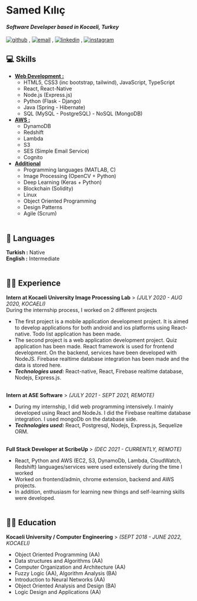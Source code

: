 # Samed Kılıç

#### _Software Developer based in Kocaeli, Turkey_ <br>
[![github](https://user-images.githubusercontent.com/62799218/146371378-7f36421f-7bd3-4d21-a587-7ec34bd6dedb.png)](https://github.com/abdussamedkilic) , 
[![email](https://user-images.githubusercontent.com/62799218/146371147-934b6d97-c846-45fc-aecb-3bf94673978a.png)](mailto:abdussamedkilic24@gmail.com) , 
[![linkedin](https://user-images.githubusercontent.com/62799218/146371310-79e2a929-e980-42a8-9f78-44dd64fa01d1.png)](https://www.linkedin.com/in/abdussamedkilic/) , 
[![instagram](https://user-images.githubusercontent.com/62799218/146371931-bfabf143-27e5-4e0f-b271-664178b58643.png)](https://www.instagram.com/abdussamedklc/)

## 💻 Skills
  * <ins>**Web Development :**</ins>
    - HTML5, CSS3 (inc bootstrap, tailwind), JavaScript, TypeScript
    - React, React-Native
    - Node.js (Express.js)
    - Python (Flask - Django)
    - Java (Spring - Hibernate)
    - SQL (MySQL - PostgreSQL) - NoSQL (MongoDB)
  * <ins>**AWS :**</ins>
    - DynamoDB
    - Redshift
    - Lambda
    - S3
    - SES (Simple Email Service)
    - Cognito
  * <ins>**Additional**</ins>
    - Programming languages (MATLAB, C)
    - Image Processing (OpenCV + Python)
    - Deep Learning (Keras + Python)
    - Blockchain (Solidity)
    - Linux
    - Object Oriented Programming
    - Design Patterns
    - Agile (Scrum)
<br><br>

## 💬 Languages

**Turkish :** Native <br>
**English :** Intermediate 
<br><br>

## 👨‍💻 Experience

 **Intern at Kocaeli University Image Processing Lab** > _(JULY 2020 - AUG 2020, KOCAELI)_ <br>
During the internship process, I worked on 2 different projects
  - The first project is a mobile application development project. It is aimed to develop applications for both android and ios platforms using React-native. 
    Todo list application has been made.
  - The second project is a web application development project. Quiz application has been made. React framework is used for frontend development. 
    On the backend, services have been developed with NodeJS. Firebase realtime database integration has been made and the data is stored here.
  - **_Technologies used:_** React-native, React, Firebase realtime database, Nodejs, Express.js.
<br><br>

 **Intern at ASE Software** > _(JULY 2021 - SEPT 2021, REMOTE)_ <br>
  - During my internship, I did web programming intensively. I mainly developed using React and NodeJs. 
    I did the Firebase realtime database integration. I used mongoDb on the database side.
  - **_Technologies used:_** React, Postgresql, Nodejs, Express.js, Sequelize ORM.
<br><br>

  **Full Stack Developer at ScribeUp** > _(DEC 2021 - CURRENTLY, REMOTE)_ <br>
   - React, Python and AWS (EC2, S3, DynamoDb, Lambda, CloudWatch, Redshift) languages/services were used extensively during the time I worked
   - Worked on frontend/admin, chrome extension, backend and AWS projects.
   - In addition, enthusiasm for learning new things and self-learning skills were developed.
<br><br>
    
## 🧑‍🎓 Education 
**Kocaeli University / Computer Engineering** > _(SEPT 2018 - JUNE 2022, KOCAELI)_ <br>
  -  Object Oriented Programming (AA)
  - Data structures and Algorithms (AA)
  - Computer Organization and Architecture (AA)
  - Fuzzy Logic (AA), Algorithm Analysis (BA)
  - Introduction to Neural Networks (AA)
  - Object Oriented Analysis and Design (BA)
  - Logic Design and Applications (AA)    
<br><br>
